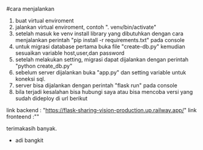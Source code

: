 #cara menjalankan

1. buat virtual enviroment
2. jalankan virtual enviroment, contoh ". venv/bin/activate"
3. setelah masuk ke venv install library yang dibutuhkan dengan cara menjalankan perintah "pip install -r requirements.txt" pada console
4. untuk migrasi database pertama buka file "create-db.py" kemudian sesuaikan variable host,user,dan password 
5. setelah melakukan setting, migrasi dapat dijalankan dengan perintah "python create_db.py"
6. sebelum server dijalankan buka "app.py" dan setting variable untuk koneksi sql.
7. server bisa dijalankan dengan perintah "flask run" pada console
8. bila terjadi kesalahan bisa hubungi saya atau bisa mencoba versi yang sudah dideploy di url berikut

link backend : "https://flask-sharing-vision-production.up.railway.app/"
link fronteend :""

terimakasih banyak.

- adi bangkit